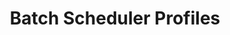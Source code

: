 ---
title: Batch Scheduler Profiles
layout: page
permalink: installation/environment/batch-scheduler-profiles/pbs-torque
nav_order: 1
grand_parent: Environment Options
parent: Batch Scheduler Profiles
has_children: false
---